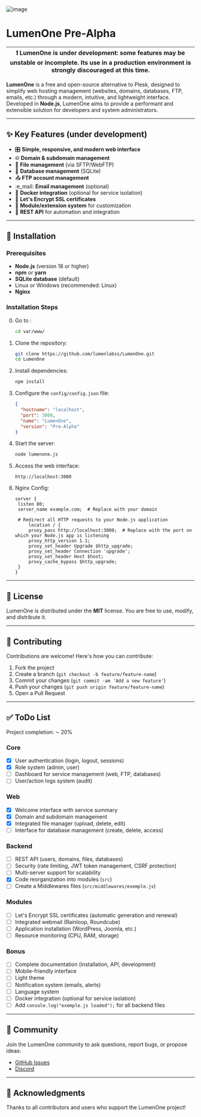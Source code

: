 ![image](https://github.com/user-attachments/assets/5222bd49-29c6-4346-8a37-296a2ecb6e8c)

# LumenOne Pre-Alpha

| :exclamation: **LumenOne is under development**: some features may be unstable or incomplete. Its use in a production environment is strongly discouraged at this time. |
| ----------------------------------------------------------------------------------------------------------------------------------------------------------------------- |

**LumenOne** is a free and open-source alternative to Plesk, designed to simplify web hosting management (websites, domains, databases, FTP, emails, etc.) through a modern, intuitive, and lightweight interface. Developed in **Node.js**, LumenOne aims to provide a performant and extensible solution for developers and system administrators.

---

## :sparkles: Key Features (under development)

- :control_knobs: **Simple, responsive, and modern web interface**
- :globe_with_meridians: **Domain & subdomain management**
- :file_folder: **File management** (via SFTP/WebFTP)
- :dolphin: **Database management** (SQLite)
- :outbox_tray: **FTP account management**
- :e_mail: **Email management** (optional)
- :whale: **Docker integration** (optional for service isolation)
- :closed_lock_with_key: **Let's Encrypt SSL certificates**
- :jigsaw: **Module/extension system** for customization
- :arrows_counterclockwise: **REST API** for automation and integration

---

## :rocket: Installation

### Prerequisites

- **Node.js** (version 18 or higher)
- **npm** or **yarn**
- **SQLite database** (default)
- Linux or Windows (recommended: Linux)
- **Nginx**

### Installation Steps

0. Go to :

   ```bash
   cd var/www/
   ```

1. Clone the repository:

   ```bash
   git clone https://github.com/lumenlabss/LumenOne.git
   cd LumenOne
   ```

2. Install dependencies:

   ```bash
   npm install
   ```

3. Configure the `config/config.json` file:

   ```json
   {
     "hostname": "localhost",
     "port": 3000,
     "name": "LumenOne",
     "version": "Pre-Alpha"
   }
   ```

4. Start the server:

   ```bash
   node lumenone.js
   ```

5. Access the web interface:

   ```
   http://localhost:3000
   ```

6. Nginx Config:

   ```
   server {
    listen 80;
    server_name example.com;  # Replace with your domain

    # Redirect all HTTP requests to your Node.js application
        location / {
        proxy_pass http://localhost:3000;  # Replace with the port on which your Node.js app is listening
        proxy_http_version 1.1;
        proxy_set_header Upgrade $http_upgrade;
        proxy_set_header Connection 'upgrade';
        proxy_set_header Host $host;
        proxy_cache_bypass $http_upgrade;
    }
   }
   ```

---

## :page_facing_up: License

LumenOne is distributed under the **MIT** license. You are free to use, modify, and distribute it.

---

## :handshake: Contributing

Contributions are welcome! Here's how you can contribute:

1. Fork the project
2. Create a branch (`git checkout -b feature/feature-name`)
3. Commit your changes (`git commit -am 'Add a new feature'`)
4. Push your changes (`git push origin feature/feature-name`)
5. Open a Pull Request

---

## :white_check_mark: ToDo List

Project completion: ⁓ 20%

### Core

- [x] User authentication (login, logout, sessions)
- [x] Role system (admin, user)
- [ ] Dashboard for service management (web, FTP, databases)
- [ ] User/action logs system (audit)

### Web

- [x] Welcome interface with service summary
- [x] Domain and subdomain management
- [x] Integrated file manager (upload, delete, edit)
- [ ] Interface for database management (create, delete, access)

### Backend

- [ ] REST API (users, domains, files, databases)
- [ ] Security (rate limiting, JWT token management, CSRF protection)
- [ ] Multi-server support for scalability
- [x] Code reorganization into modules (`src`)
- [ ] Create a Middlewares files (`src/middlewares/exemple.js`)

### Modules

- [ ] Let's Encrypt SSL certificates (automatic generation and renewal)
- [ ] Integrated webmail (Rainloop, Roundcube)
- [ ] Application installation (WordPress, Joomla, etc.)
- [ ] Resource monitoring (CPU, RAM, storage)

### Bonus

- [ ] Complete documentation (installation, API, development)
- [ ] Mobile-friendly interface
- [ ] Light theme
- [ ] Notification system (emails, alerts)
- [ ] Language system
- [ ] Docker integration (optional for service isolation)
- [ ] Add `console.log("exemple.js loaded");` for all backend files

---

## :speech_balloon: Community

Join the LumenOne community to ask questions, report bugs, or propose ideas:

- [GitHub Issues](https://github.com/your-username/RubixOne/issues)
- [Discord](https://discord.gg/ty92ffCYUC)

---

## :tada: Acknowledgments

Thanks to all contributors and users who support the LumenOne project!
